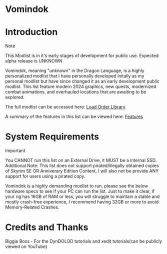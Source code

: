 # Vomindok
# Introduction

> [!NOTE]
> This Modlist is in it's early stages of development for public use. Expected alpha release is UNKNOWN

Vomindok, meaning "unknown" in the Dragon Language, is a highly personalized modlist that I have personally developed initally as my personal modlist but have since changed it as an early development public modlist. This list feature modern 2024 graphics, new quests, modernized combat animations, and overhauled locations that are awaiting to be explored.

The full modlist can be accessed here: [Load Order Library](https://loadorderlibrary.com/lists/eldersblood-wip-personal-modlist)

A summary of the features in this list can be viewed here: [Features](https://github.com/SevenofThr4wn/Vomindok/blob/main/FEATURES.md)



# System Requirements 
> [!IMPORTANT]
> You CANNOT run this list on an External Drive, it MUST be a internal SSD. Additional Note: This list does not support pirated/illegally obtained copies of Skyrim SE OR Anniverary Edition Content, I will also not be provide ANY support for users using a pirated copy.


Vomindok is a highly demanding modlist to run, please see the below hardware specs to see if your PC can run the list. Just to make it clear, if your rig has 16GB of RAM or less, you will struggle to maintain a stable and mostly crash-free experience, I recommend having 32GB or more to avoid Memory-Related Crashes.


# Credits and Thanks

Biggie Boss - For the DynDOLOD tutorials and xedit tutorials(can be publicly viewed on YouTube)

